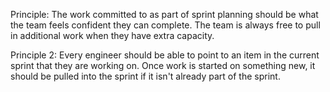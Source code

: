 Principle: The work committed to as part of sprint planning should be what the team feels confident they can complete.
The team is always free to pull in additional work when they have extra capacity.

Principle 2: Every engineer should be able to point to an item in the current sprint that they are working on.  Once work is started on something new, it should be pulled into the sprint if it isn't already part of the sprint.
